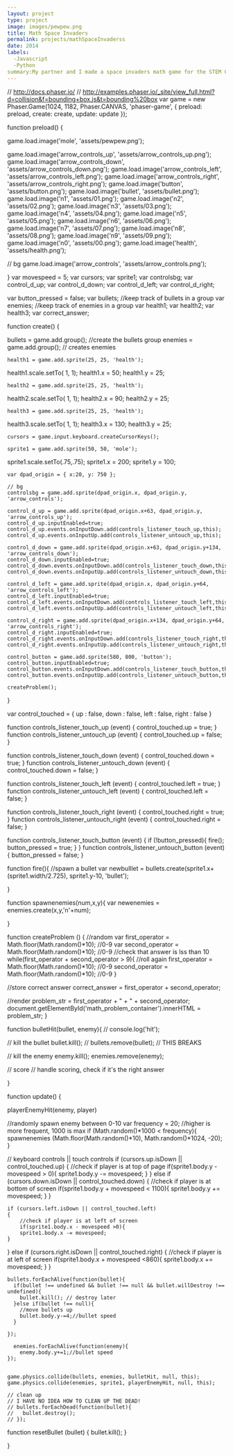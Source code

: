 ```yaml
---
layout: project
type: project
image: images/pewpew.png
title: Math Space Invaders
permalink: projects/mathSpaceInvaderss
date: 2014
labels:
  -Javascript
  -Python
summary:My partner and I made a space invaders math game for the STEM Conference
---
```



// http://docs.phaser.io/
// http://examples.phaser.io/_site/view_full.html?d=collision&f=bounding+box.js&t=bounding%20box
var game = new Phaser.Game(1024, 1182, Phaser.CANVAS,
  'phaser-game', {
    preload: preload,
    create: create,
    update: update
  });

function preload() {

   game.load.image('mole', 'assets/pewpew.png');
   
   game.load.image('arrow_controls_up', 'assets/arrow_controls_up.png');
   game.load.image('arrow_controls_down', 'assets/arrow_controls_down.png');
   game.load.image('arrow_controls_left', 'assets/arrow_controls_left.png');
   game.load.image('arrow_controls_right', 'assets/arrow_controls_right.png');
    game.load.image('button', 'assets/button.png');
   game.load.image('bullet', 'assets/bullet.png');
   game.load.image('n1', 'assets/01.png');
   game.load.image('n2', 'assets/02.png');
  game.load.image('n3', 'assets/03.png');
game.load.image('n4', 'assets/04.png');
  game.load.image('n5', 'assets/05.png');
game.load.image('n6', 'assets/06.png');
game.load.image('n7', 'assets/07.png');
game.load.image('n8', 'assets/08.png');
game.load.image('n9', 'assets/09.png');
game.load.image('n0', 'assets/00.png');
game.load.image('health', 'assets/health.png');

   // bg
   game.load.image('arrow_controls', 'assets/arrow_controls.png');

}
var movespeed = 5;
var cursors;
var sprite1;
var controlsbg;
var control_d_up;
var control_d_down;
var control_d_left;
var control_d_right;

var button_pressed = false;
var bullets; //keep track of bullets in a group
var enemies; //keep track of enemies in a group
var health1;
var health2;
var health3;
var correct_answer;

function create() {

  bullets = game.add.group(); //create the bullets group
  enemies = game.add.group(); // creates enemies

    health1 = game.add.sprite(25, 25, 'health');
health1.scale.setTo( 1, 1);
    health1.x = 50;
    health1.y = 25;

    health2 = game.add.sprite(25, 25, 'health');
health2.scale.setTo( 1, 1);
    health2.x = 90;
    health2.y = 25;

    health3 = game.add.sprite(25, 25, 'health');
health3.scale.setTo( 1, 1);
    health3.x = 130;
    health3.y = 25;

    cursors = game.input.keyboard.createCursorKeys();

    sprite1 = game.add.sprite(50, 50, 'mole');
sprite1.scale.setTo(.75,.75);
    sprite1.x = 200;
    sprite1.y = 100;

    var dpad_origin = { x:20, y: 750 };

    // bg
    controlsbg = game.add.sprite(dpad_origin.x, dpad_origin.y, 'arrow_controls');

    control_d_up = game.add.sprite(dpad_origin.x+63, dpad_origin.y, 'arrow_controls_up');
    control_d_up.inputEnabled=true;
    control_d_up.events.onInputDown.add(controls_listener_touch_up,this);
    control_d_up.events.onInputUp.add(controls_listener_untouch_up,this);

    control_d_down = game.add.sprite(dpad_origin.x+63, dpad_origin.y+134, 'arrow_controls_down');
    control_d_down.inputEnabled=true;
    control_d_down.events.onInputDown.add(controls_listener_touch_down,this);
    control_d_down.events.onInputUp.add(controls_listener_untouch_down,this);

    control_d_left = game.add.sprite(dpad_origin.x, dpad_origin.y+64, 'arrow_controls_left');
    control_d_left.inputEnabled=true;
    control_d_left.events.onInputDown.add(controls_listener_touch_left,this);
    control_d_left.events.onInputUp.add(controls_listener_untouch_left,this);

    control_d_right = game.add.sprite(dpad_origin.x+134, dpad_origin.y+64, 'arrow_controls_right');
    control_d_right.inputEnabled=true;
    control_d_right.events.onInputDown.add(controls_listener_touch_right,this);
    control_d_right.events.onInputUp.add(controls_listener_untouch_right,this);

    control_button = game.add.sprite(580, 800, 'button');
    control_button.inputEnabled=true;
    control_button.events.onInputDown.add(controls_listener_touch_button,this);
    control_button.events.onInputUp.add(controls_listener_untouch_button,this);

    createProblem();
}



var control_touched = {
  up : false,
  down : false,
  left : false,
  right : false
}

function controls_listener_touch_up (event) {
  control_touched.up = true;
}
function controls_listener_untouch_up (event) {
  control_touched.up = false;
}

function controls_listener_touch_down (event) {
  control_touched.down = true;
}
function controls_listener_untouch_down (event) {
  control_touched.down = false;
}

function controls_listener_touch_left (event) {
  control_touched.left = true;
}
function controls_listener_untouch_left (event) {
  control_touched.left = false;
}

function controls_listener_touch_right (event) {
  control_touched.right = true;
}
function controls_listener_untouch_right (event) {
  control_touched.right = false;
}

function controls_listener_touch_button (event) {
  if (!button_pressed){
    fire();
    button_pressed = true;
  }
}
function controls_listener_untouch_button (event) {
  button_pressed = false;
}

function fire(){
//spawn a bullet
var newbulllet = bullets.create(sprite1.x+(sprite1.width/2.725), sprite1.y-10, 'bullet');

}

function spawnenemies(num,x,y){
var newenemies = enemies.create(x,y,'n'+num);

}

function createProblem () {
  //random
  var first_operator = Math.floor(Math.random()*10); //0-9
  var second_operator = Math.floor(Math.random()*10); //0-9
  //check that answer is lss than 10
  while(first_operator + second_operator > 9){ //roll again
    first_operator = Math.floor(Math.random()*10); //0-9
    second_operator = Math.floor(Math.random()*10); //0-9
  }

  //store correct answer
  correct_answer = first_operator + second_operator;

  //render
  problem_str = first_operator + " + " + second_operator;
  document.getElementById('math_problem_container').innerHTML = problem_str;
}

function bulletHit(bullet, enemy){
  // console.log('hit');

  // kill the bullet
  bullet.kill();
  // bullets.remove(bullet); // THIS BREAKS

  // kill the enemy
  enemy.kill();
  enemies.remove(enemy);

  // score
  // handle scoring, check if it's the right answer




}

function update() {

  playerEnemyHit(enemy, player)

  //randomly spawn enemy between 0-10
    var frequency = 20; //higher is more frequent, 1000 is max
    if (Math.random()*1000 < frequency){
      spawnenemies (Math.floor(Math.random()*10), Math.random()*1024, -20);
    }

  // keyboard controls || touch controls
    if (cursors.up.isDown || control_touched.up)
    {
        //check if player is at top of page
        if(sprite1.body.y - movespeed > 0){
        sprite1.body.y -= movespeed;
    }
  }
    else if (cursors.down.isDown || control_touched.down)
    {
        //check if player is at bottom of screen
        if(sprite1.body.y + movespeed < 1100){
        sprite1.body.y += movespeed;
    }
  }

    if (cursors.left.isDown || control_touched.left)
    {
        //check if player is at left of screen
        if(sprite1.body.x - movespeed >0){
        sprite1.body.x -= movespeed;
    }
  }
    else if (cursors.right.isDown || control_touched.right)
    {
        //check if player is at left of screen
        if(sprite1.body.x + movespeed <860){
        sprite1.body.x += movespeed;
      }
    }


    bullets.forEachAlive(function(bullet){
      if(bullet !== undefined && bullet !== null && bullet.willDestroy !== undefined){
        bullet.kill(); // destroy later
      }else if(bullet !== null){
        //move bullets up
        bullet.body.y-=4;//bullet speed
      }

    });

      enemies.forEachAlive(function(enemy){
        enemy.body.y+=1;//bullet speed
    });


    game.physics.collide(bullets, enemies, bulletHit, null, this);
    game.physics.collide(enemies, sprite1, playerEnemyHit, null, this);
    
    // clean up
    // I HAVE NO IDEA HOW TO CLEAN UP THE DEAD!
    // bullets.forEachDead(function(bullet){
    //   bullet.destroy();
    // });

function resetBullet (bullet) {
bullet.kill();
}

}

